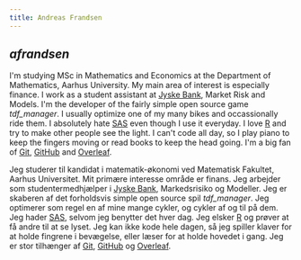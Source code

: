 ```yaml
---
title: Andreas Frandsen
---
```


## *afrandsen*

I'm studying MSc in Mathematics and Economics at the Department of Mathematics, Aarhus University. My main area of interest is especially finance. I work as a student assistant at [Jyske Bank](https://www.jyskebank.dk/), Market Risk and Models. I'm the developer of the fairly simple open source game *tdf_manager*. I usually optimize one of my many bikes and occassionally ride them. I absolutely hate [SAS](https://www.sas.com/en_us/home.html) even though I use it everyday. I love [R](https://www.r-project.org/) and try to make other people see the light. I can't code all day, so I play piano to keep the fingers moving or read books to keep the head going. I'm a big fan of [Git](https://git-scm.com/), [GitHub](https://github.com/) and [Overleaf](https://www.overleaf.com/). 

Jeg studerer til kandidat i matematik-økonomi ved Matematisk Fakultet, Aarhus Universitet. Mit primære interesse område er finans. Jeg arbejder som studentermedhjælper i [Jyske Bank](https://www.jyskebank.dk/), Markedsrisiko og Modeller. Jeg er skaberen af det forholdsvis simple open source spil *tdf_manager*. Jeg optimerer som regel en af mine mange cykler, og cykler af og til på dem. Jeg hader [SAS](https://www.sas.com/en_us/home.html), selvom jeg benytter det hver dag. Jeg elsker [R](https://www.r-project.org/) og prøver at få andre til at se lyset. Jeg kan ikke kode hele dagen, så jeg spiller klaver for at holde fingrene i bevægelse, eller læser for at holde hovedet i gang. Jeg er stor tilhænger af [Git](https://git-scm.com/), [GitHub](https://github.com/) og [Overleaf](https://www.overleaf.com/).
